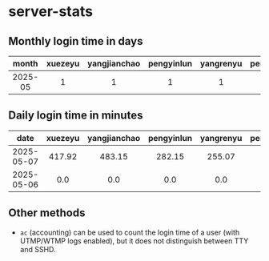 # server-stats

<!-- 
  NOTE: If you need to modify the section name of this table, 
  you must also update the corresponding Python file to maintain consistency.
-->
## Monthly login time in days
|  month  | xuezeyu | yangjianchao | pengyinlun | yangrenyu | pengbenkang | shenjunzhong | chendong |
|:-------:|:-------:|:------------:|:----------:|:---------:|:-----------:|:------------:|:--------:|
| 2025-05 |    1    |      1       |     1      |     1     |      1      |      1       |    1     |

## Daily login time in minutes
|    date    | xuezeyu | yangjianchao | pengyinlun | yangrenyu | pengbenkang | shenjunzhong | chendong |
|:----------:|:-------:|:------------:|:----------:|:---------:|:-----------:|:------------:|:--------:|
| 2025-05-07 |  417.92 |    483.15    |   282.15   |   255.07  |     5.88    |     0.68     |   5.48   |
| 2025-05-06 |   0.0   |     0.0      |    0.0     |    0.0    |     0.0     |     0.0      |   0.0    |

## Other methods
- `ac` (accounting) can be used to count the login time of a user (with UTMP/WTMP logs enabled), but it does not distinguish between TTY and SSHD.
